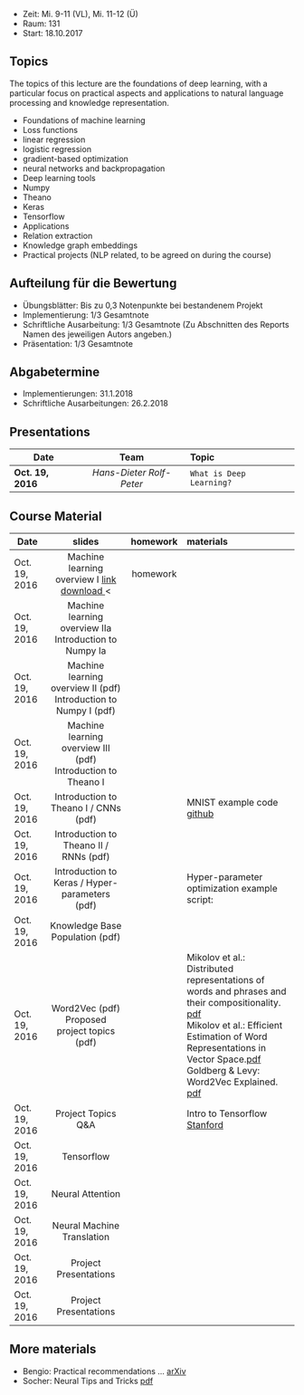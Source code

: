 - Zeit: Mi. 9-11 (VL), Mi. 11-12 (Ü)
- Raum: 131
- Start: 18.10.2017

## Topics

The topics of this lecture are the foundations of deep learning, with a particular focus on practical aspects and applications to natural language processing and knowledge representation.

- Foundations of machine learning
- Loss functions
- linear regression
- logistic regression
- gradient-based optimization
- neural networks and backpropagation
- Deep learning tools
- Numpy
- Theano
- Keras
- Tensorflow
- Applications
- Relation extraction
- Knowledge graph embeddings
- Practical projects (NLP related, to be agreed on during the course)


## Aufteilung für die Bewertung

- Übungsblätter: Bis zu 0,3 Notenpunkte bei bestandenem Projekt
- Implementierung: 1/3 Gesamtnote 
- Schriftliche Ausarbeitung: 1/3 Gesamtnote (Zu Abschnitten des Reports Namen des jeweiligen Autors angeben.)
- Präsentation: 1/3 Gesamtnote

## Abgabetermine
- Implementierungen: 31.1.2018
- Schriftliche Ausarbeitungen: 26.2.2018

## Presentations

| Date | Team | Topic |
|----------|:-------------:|:------|
| **Oct. 19, 2016** | _Hans-Dieter_ _Rolf-Peter_ | `What is Deep Learning?` |

## Course Material

| Date | slides | homework | materials |
|----------|:-------------:|:------:|:--------------------------------------------------------------------------------|
| Oct. 19, 2016 | Machine learning overview I [link](1503.02531.pdf) <a href="1503.02531.pdf" download> download </a>< | homework | |
| Oct. 19, 2016 | Machine learning overview IIa <br>Introduction to Numpy Ia | | |
| Oct. 19, 2016 | Machine learning overview II (pdf) <br>Introduction to Numpy I (pdf)|  ||
| Oct. 19, 2016 | Machine learning overview III (pdf) <br> Introduction to Theano I |  ||
| Oct. 19, 2016 | Introduction to Theano I / CNNs (pdf) |  |MNIST example code [github](https://github.com/Newmu/Theano-Tutorials)|
| Oct. 19, 2016 | Introduction to Theano II / RNNs (pdf) |  ||
| Oct. 19, 2016 | Introduction to Keras / Hyper-parameters (pdf) |  |	 Hyper-parameter optimization example script:|
| Oct. 19, 2016 | Knowledge Base Population (pdf) |  ||
| Oct. 19, 2016 | Word2Vec (pdf) <br> Proposed project topics (pdf) |  | Mikolov et al.: Distributed representations of words and phrases and their compositionality. [pdf](https://papers.nips.cc/paper/5021-distributed-representations-of-words-and-phrases-and-their-compositionality.pdf) <br> Mikolov et al.: Efficient Estimation of Word Representations in Vector Space.[pdf](https://arxiv.org/pdf/1301.3781.pdf) <br> Goldberg & Levy: Word2Vec Explained. [pdf](https://arxiv.org/pdf/1402.3722v1.pdf) |
| Oct. 19, 2016 | Project Topics Q&A |  |	 Intro to Tensorflow [Stanford](https://cs224d.stanford.edu/lectures/CS224d-Lecture7.pdf)|
| Oct. 19, 2016 | Tensorflow |  ||
| Oct. 19, 2016 | Neural Attention |  ||
| Oct. 19, 2016 | Neural Machine Translation|  ||
| Oct. 19, 2016 | Project Presentations |  ||
| Oct. 19, 2016 | Project Presentations |  ||


## More materials
- Bengio: Practical recommendations ... [arXiv](https://arxiv.org/abs/1206.5533)
- Socher: Neural Tips and Tricks [pdf](http://cs224d.stanford.edu/lectures/CS224d-Lecture6.pdf)
